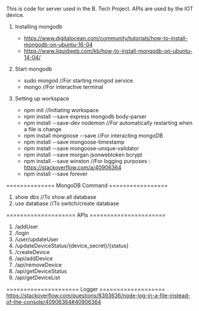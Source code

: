 This is code for server used in the B. Tech Project. APIs are used by the IOT device.

1. Installing mongodb
    - https://www.digitalocean.com/community/tutorials/how-to-install-mongodb-on-ubuntu-16-04 
    - https://www.liquidweb.com/kb/how-to-install-mongodb-on-ubuntu-14-04/

2. Start mongodb
    - sudo mongod //For starting mongod service
    - mongo //For interactive terminal
    
3. Setting up workspace
    - npm init //Initiating workspace
    - npm install --save express mongodb body-parser
    - npm install --save-dev nodemon //For automatically restarting when a file is change
    - npm install mongoose --save //For interacting mongoDB
    - npm install --save mongoose-timestamp
    - npm install --save mongoose-unique-validator
    - npm install --save morgan jsonwebtoken bcrypt
    - npm install --save winston //For logging purposes : https://stackoverflow.com/a/40906364
    - npm install --save forever

============== MongoDB Command =================
1. show dbs //To show all database
2. use database //To switch/create database

==================== APIs ======================

1. /addUser
2. /login
3. /user/updateUser
4. /updateDeviceStatus/{device_secret}/{status}
5. /createDevice
6. /api/addDevice
7. /api/removeDevice
8. /api/getDeviceStatus
9. /api/getDeviceList

===================== Logger ===================   https://stackoverflow.com/questions/8393636/node-log-in-a-file-instead-of-the-console/40906364#40906364
